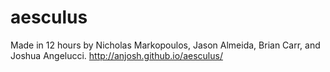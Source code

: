 aesculus
========
Made in 12 hours by Nicholas Markopoulos, Jason Almeida, Brian Carr, and Joshua Angelucci.
http://anjosh.github.io/aesculus/
